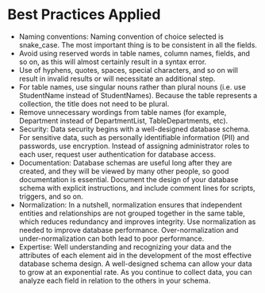 # Best Practices Applied

- Naming conventions: Naming convention of choice selected is snake_case. The most important thing is to be consistent
  in all the fields.
- Avoid using reserved words in table names, column names, fields, and so on, as this will almost certainly result in a
  syntax error.
- Use of hyphens, quotes, spaces, special characters, and so on will result in invalid results or will necessitate an
  additional step.
- For table names, use singular nouns rather than plural nouns (i.e. use StudentName instead of StudentNames). Because
  the table represents a collection, the title does not need to be plural.
- Remove unnecessary wordings from table names (for example, Department instead of DepartmentList, TableDepartments,
  etc).
- Security: Data security begins with a well-designed database schema. For sensitive data, such as personally
  identifiable information (PII) and passwords, use encryption. Instead of assigning administrator roles to each user,
  request user authentication for database access.
- Documentation: Database schemas are useful long after they are created, and they will be viewed by many other people,
  so good documentation is essential. Document the design of your database schema with explicit instructions, and
  include comment lines for scripts, triggers, and so on.
- Normalization: In a nutshell, normalization ensures that independent entities and relationships are not grouped
  together in the same table, which reduces redundancy and improves integrity. Use normalization as needed to improve
  database performance. Over-normalization and under-normalization can both lead to poor performance.
- Expertise: Well understanding and recognizing your data and the attributes of each element aid in the development of
  the most effective database schema design. A well-designed schema can allow your data to grow at an exponential rate.
  As you continue to collect data, you can analyze each field in relation to the others in your schema.
